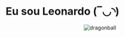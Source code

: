 # Eu sou Leonardo (‾◡◝)

<p align="center">
  <img src="./dragonball.jpeg" alt="dragonball" />
</p>
